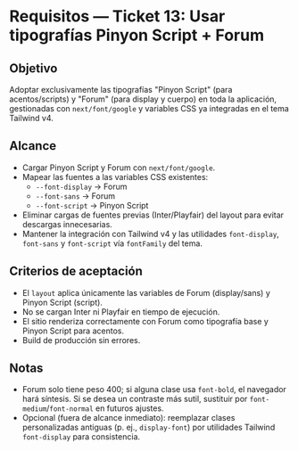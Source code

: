 # Requisitos — Ticket 13: Usar tipografías Pinyon Script + Forum

## Objetivo
Adoptar exclusivamente las tipografías "Pinyon Script" (para acentos/scripts) y "Forum" (para display y cuerpo) en toda la aplicación, gestionadas con `next/font/google` y variables CSS ya integradas en el tema Tailwind v4.

## Alcance
- Cargar Pinyon Script y Forum con `next/font/google`.
- Mapear las fuentes a las variables CSS existentes:
  - `--font-display` → Forum
  - `--font-sans` → Forum
  - `--font-script` → Pinyon Script
- Eliminar cargas de fuentes previas (Inter/Playfair) del layout para evitar descargas innecesarias.
- Mantener la integración con Tailwind v4 y las utilidades `font-display`, `font-sans` y `font-script` vía `fontFamily` del tema.

## Criterios de aceptación
- El `layout` aplica únicamente las variables de Forum (display/sans) y Pinyon Script (script).
- No se cargan Inter ni Playfair en tiempo de ejecución.
- El sitio renderiza correctamente con Forum como tipografía base y Pinyon Script para acentos.
- Build de producción sin errores.

## Notas
- Forum solo tiene peso 400; si alguna clase usa `font-bold`, el navegador hará síntesis. Si se desea un contraste más sutil, sustituir por `font-medium`/`font-normal` en futuros ajustes.
- Opcional (fuera de alcance inmediato): reemplazar clases personalizadas antiguas (p. ej., `display-font`) por utilidades Tailwind `font-display` para consistencia.
